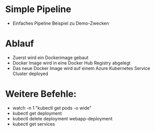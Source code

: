 # Simple Pipeline
* Einfaches Pipeline Beispiel zu Demo-Zwecken

# Ablauf
* Zuerst wird ein Dockerimage gebaut
* Docker Image wird in eine Docker Hub Registry abgelegt
* Das neue Docker Image wird auf einem Azure Kubernetes Service Cluster deployed

# Weitere Befehle:
* watch -n 1 "kubectl get pods -o wide"
* kubectl get deployment
* kubectl delete deployment webapp-deployment
* kubectl get services

